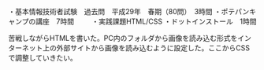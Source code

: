 ・基本情報技術者試験　過去問　平成29年　春期（80問）　3時間
・ポテパンキャンプの講座　7時間 　 
　・実践課題HTML/CSS 
 ・ドットインストール　1時間
 
苦戦しながらHTMLを書いた。PC内のフォルダから画像を読み込む形式をインターネット上の外部サイトから画像を読み込むように設定した。ここからCSSで調整していきたい。
 
